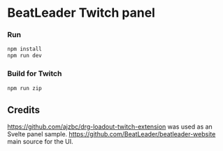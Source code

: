 # BeatLeader Twitch panel

### Run

```sh
npm install
npm run dev
```

### Build for Twitch

```sh
npm run zip
```

## Credits

https://github.com/ajzbc/drg-loadout-twitch-extension was used as an Svelte panel sample.
https://github.com/BeatLeader/beatleader-website main source for the UI.
